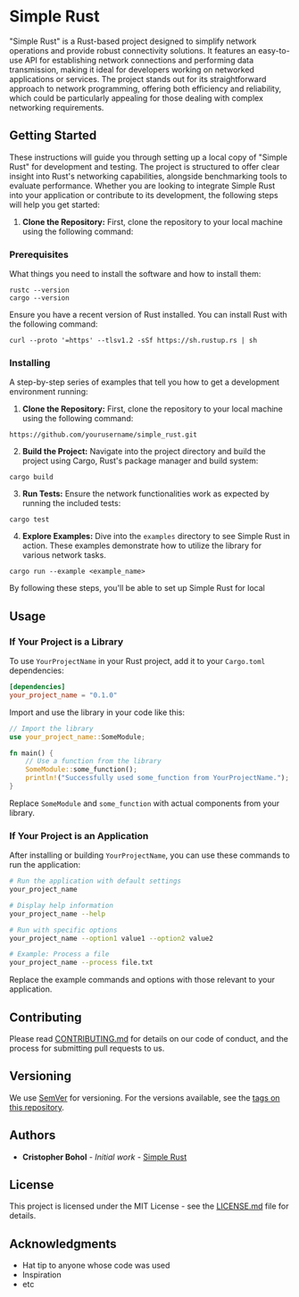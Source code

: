 # Simple Rust

"Simple Rust" is a Rust-based project designed to simplify network operations and provide robust connectivity solutions. It features an easy-to-use API for establishing network connections and performing data transmission, making it ideal for developers working on networked applications or services. The project stands out for its straightforward approach to network programming, offering both efficiency and reliability, which could be particularly appealing for those dealing with complex networking requirements.

## Getting Started

These instructions will guide you through setting up a local copy of "Simple Rust" for development and testing. The project is structured to offer clear insight into Rust's networking capabilities, alongside benchmarking tools to evaluate performance. Whether you are looking to integrate Simple Rust into your application or contribute to its development, the following steps will help you get started:

1. **Clone the Repository:** First, clone the repository to your local machine using the following command:


### Prerequisites

What things you need to install the software and how to install them:

```
rustc --version
cargo --version
```

Ensure you have a recent version of Rust installed. You can install Rust with the following command:

```
curl --proto '=https' --tlsv1.2 -sSf https://sh.rustup.rs | sh
```

### Installing

A step-by-step series of examples that tell you how to get a development environment running:

1. **Clone the Repository:** First, clone the repository to your local machine using the following command:

```
https://github.com/yourusername/simple_rust.git
```

2. **Build the Project:** Navigate into the project directory and build the project using Cargo, Rust's package manager and build system:

```
cargo build
```

3. **Run Tests:** Ensure the network functionalities work as expected by running the included tests:

```
cargo test
```

4. **Explore Examples:** Dive into the `examples` directory to see Simple Rust in action. These examples demonstrate how to utilize the library for various network tasks.
```
cargo run --example <example_name>
```

By following these steps, you'll be able to set up Simple Rust for local

## Usage

### If Your Project is a Library

To use `YourProjectName` in your Rust project, add it to your `Cargo.toml` dependencies:

```toml
[dependencies]
your_project_name = "0.1.0"
```

Import and use the library in your code like this:

```rust
// Import the library
use your_project_name::SomeModule;

fn main() {
    // Use a function from the library
    SomeModule::some_function();
    println!("Successfully used some_function from YourProjectName.");
}
```

Replace `SomeModule` and `some_function` with actual components from your library.

### If Your Project is an Application

After installing or building `YourProjectName`, you can use these commands to run the application:

```bash
# Run the application with default settings
your_project_name

# Display help information
your_project_name --help

# Run with specific options
your_project_name --option1 value1 --option2 value2

# Example: Process a file
your_project_name --process file.txt
```

Replace the example commands and options with those relevant to your application.

## Contributing

Please read [CONTRIBUTING.md](https://github.com/your/YourProjectName/CONTRIBUTING.md) for details on our code of conduct, and the process for submitting pull requests to us.

## Versioning

We use [SemVer](http://semver.org/) for versioning. For the versions available, see the [tags on this repository](https://github.com/your/YourProjectName/tags).

## Authors

* **Cristopher Bohol** - *Initial work* - [Simple Rust](https://github.com/cristoph143/SimpleRust)

## License

This project is licensed under the MIT License - see the [LICENSE.md](LICENSE.md) file for details.

## Acknowledgments

* Hat tip to anyone whose code was used
* Inspiration
* etc

